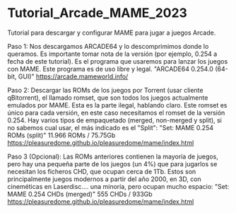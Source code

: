 # Tutorial_Arcade_MAME_2023
Tutorial para descargar y configurar MAME para jugar a juegos Arcade.


Paso 1: Nos descargamos ARCADE64 y lo descomprimimos donde lo queramos. Es importante tomar nota de la versión (por ejemplo, 0.254 a fecha de este tutorial). Es el programa que usaremos para lanzar los juegos con MAME. Este programa es de uso libre y legal.
"ARCADE64 0.254.0 (64-bit, GUI)"
https://arcade.mameworld.info/

Paso 2: Descargar las ROMs de los juegos por Torrent (usar cliente qBitorrent), el llamado romset, que son todos los juegos actualmente emulados por MAME. Esta es la parte ilegal, hablando claro. Este romset es único para cada versión, en este caso necesitamos el romset de la versión 0.254. Hay varios tipos de empaquetado (merged, non-merged y split), si no sabemos cual usar, el más indicado es el "Split":
"Set: MAME 0.254 ROMs (split)"
11.966 ROMs / 75.75Gb
https://pleasuredome.github.io/pleasuredome/mame/index.html

Paso 3 (Opcional): Las ROMs anteriores contienen la mayoría de juegos, pero hay una pequeña parte de los juegos (un 4%) que para jugarlos se necesitan los ficheros CHD, que ocupan cerca de 1Tb. Estos son principalmente juegos modernos a partir del año 2000, en 3D, con cineméticas en Laserdisc.... una minoría, pero ocupan mucho espacio:
"Set: MAME 0.254 CHDs (merged)"
555 CHDs / 933Gb
https://pleasuredome.github.io/pleasuredome/mame/index.html

